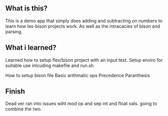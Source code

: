 ## What is this?
This is a demo app that simply does adding and subtracting on numbers to learn 
how lex-bison projects work. As well as the intracacies of bison and parsing.

## What i learned?
Learned how to setup flex/bison project with an input text.
Setup enviro for suitable use inlcuding makefile and run.sh

How to setup bison file
Basic arithmatic ops 
Precedence
Paranthesis



## Finish

Dead ver ran into issues wiht mod op and sep int and float vals. going to combine the two.
